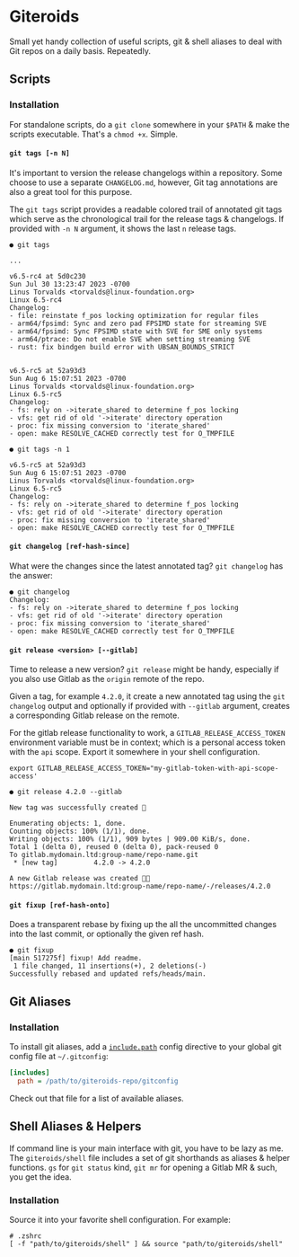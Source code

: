 # Giteroids
Small yet handy collection of useful scripts, git & shell aliases to deal with Git repos on a daily basis. Repeatedly.


## Scripts
### Installation
For standalone scripts, do a `git clone` somewhere in your `$PATH` & make the scripts executable. That's a `chmod +x`. Simple.

#### `git tags [-n N]`
It's important to version the release changelogs within a repository. Some choose to use a separate `CHANGELOG.md`, however, Git tag annotations are also a great tool for this purpose.

The `git tags` script provides a readable colored trail of annotated git tags which serve as the chronological trail for the release tags & changelogs. If provided with `-n N` argument, it shows the last `n` release tags.

```
● git tags

...

v6.5-rc4 at 5d0c230
Sun Jul 30 13:23:47 2023 -0700
Linus Torvalds <torvalds@linux-foundation.org>
Linux 6.5-rc4
Changelog:
- file: reinstate f_pos locking optimization for regular files
- arm64/fpsimd: Sync and zero pad FPSIMD state for streaming SVE
- arm64/fpsimd: Sync FPSIMD state with SVE for SME only systems
- arm64/ptrace: Do not enable SVE when setting streaming SVE
- rust: fix bindgen build error with UBSAN_BOUNDS_STRICT


v6.5-rc5 at 52a93d3
Sun Aug 6 15:07:51 2023 -0700
Linus Torvalds <torvalds@linux-foundation.org>
Linux 6.5-rc5
Changelog:
- fs: rely on ->iterate_shared to determine f_pos locking
- vfs: get rid of old '->iterate' directory operation
- proc: fix missing conversion to 'iterate_shared'
- open: make RESOLVE_CACHED correctly test for O_TMPFILE
```


```
● git tags -n 1

v6.5-rc5 at 52a93d3
Sun Aug 6 15:07:51 2023 -0700
Linus Torvalds <torvalds@linux-foundation.org>
Linux 6.5-rc5
Changelog:
- fs: rely on ->iterate_shared to determine f_pos locking
- vfs: get rid of old '->iterate' directory operation
- proc: fix missing conversion to 'iterate_shared'
- open: make RESOLVE_CACHED correctly test for O_TMPFILE
```


#### `git changelog [ref-hash-since]`
What were the changes since the latest annotated tag? `git changelog` has the answer:

```
● git changelog
Changelog:
- fs: rely on ->iterate_shared to determine f_pos locking
- vfs: get rid of old '->iterate' directory operation
- proc: fix missing conversion to 'iterate_shared'
- open: make RESOLVE_CACHED correctly test for O_TMPFILE
```

#### `git release <version> [--gitlab]`
Time to release a new version? `git release` might be handy, especially if you also use Gitlab as the `origin` remote of the repo.

Given a tag, for example `4.2.0`, it create a new annotated tag using the `git changelog` output and optionally if provided with `--gitlab` argument, creates a corresponding Gitlab release on the remote.

For the gitlab release functionality to work, a  `GITLAB_RELEASE_ACCESS_TOKEN` environment variable must be in context; which is a personal access token with the `api` scope. Export it somewhere in your shell configuration.

```
export GITLAB_RELEASE_ACCESS_TOKEN="my-gitlab-token-with-api-scope-access'

● git release 4.2.0 --gitlab

New tag was successfully created 🕺

Enumerating objects: 1, done.
Counting objects: 100% (1/1), done.
Writing objects: 100% (1/1), 909 bytes | 909.00 KiB/s, done.
Total 1 (delta 0), reused 0 (delta 0), pack-reused 0
To gitlab.mydomain.ltd:group-name/repo-name.git
 * [new tag]         4.2.0 -> 4.2.0

A new Gitlab release was created 💃🎉
https://gitlab.mydomain.ltd:group-name/repo-name/-/releases/4.2.0
```


#### `git fixup [ref-hash-onto]`
Does a transparent rebase by fixing up the all the uncommitted changes into the last commit, or optionally the given ref hash.

```
● git fixup
[main 517275f] fixup! Add readme.
 1 file changed, 11 insertions(+), 2 deletions(-)
Successfully rebased and updated refs/heads/main.
```

## Git Aliases
### Installation
To install git aliases, add a [`include.path`](https://git-scm.com/docs/git-config#_includes) config directive to your global git config file at `~/.gitconfig`:

```ini
[includes]
  path = /path/to/giteroids-repo/gitconfig
```

Check out that file for a list of available aliases.

## Shell Aliases & Helpers
If command line is your main interface with git, you have to be lazy as me. The `giteroids/shell` file includes a set of git shorthands as aliases & helper functions. `gs` for `git status` kind, `git mr` for opening a Gitlab MR & such, you get the idea.

### Installation
Source it into your favorite shell configuration. For example:

```
# .zshrc
[ -f "path/to/giteroids/shell" ] && source "path/to/giteroids/shell"
```
